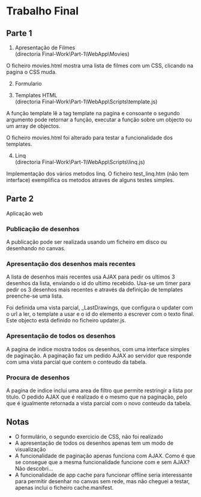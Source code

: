 # Trabalho Final #

## Parte 1 ##

1. Apresentação de Filmes<br>
(directoria Final-Work\Part-1\WebApp\Movies)

O ficheiro movies.html mostra uma lista de filmes com um CSS, clicando na pagina o CSS muda.

2. Formulario

3. Templates HTML<br>
(directoria Final-Work\Part-1\WebApp\Scripts\template.js)

A função template lê a tag template na pagina e consoante o segundo argumento pode retornar a função, executar a função sobre um objecto ou um array de objectos.

O ficheiro movies.html foi alterado para testar a funcionalidade dos templates.

4. Linq<br>
(directoria Final-Work\Part-1\WebApp\Scripts\linq.js)

Implementação dos vários metodos linq. O ficheiro test_linq.htm (não tem interface) exemplifica os metodos atraves de alguns testes simples.

## Parte 2 ##

Aplicação web

### Publicação de desenhos

A publicação pode ser realizada usando um ficheiro em disco ou desenhando no canvas.

### Apresentação dos desenhos mais recentes

A lista de desenhos mais recentes usa AJAX para pedir os ultimos 3 desenhos da lista, enviando o id do ultimo recebido.
Usa-se um timer para pedir os 3 desenhos mais recentes e através da definição de templates preenche-se uma lista.

Foi definida uma vista parcial, _LastDrawings, que configura o updater com o url a ler, o template a usar e o id do elemento a escrever com o texto final. Este objecto está definido no ficheiro updater.js.

### Apresentação de todos os desenhos

A pagina de indice mostra todos os desenhos, com uma interface simples de paginação.
A paginação faz um pedido AJAX ao servidor que responde com uma vista parcial que contem o conteudo da tabela.

### Procura de desenhos

A pagina de indice inclui uma area de filtro que permite restringir a lista por titulo. O pedido AJAX que é realizado é o mesmo que na paginação, pelo que é igualmente retornada a vista parcial com o novo conteudo da tabela.

## Notas

   * O formulário, o segundo exercicio de CSS, não foi realizado
   * A apresentação de todos os desenhos apenas tem um modo de visualização
   * A funcionalidade de paginação apenas funciona com AJAX. Como é que se consegue que a mesma funcionalidade funcione com e sem AJAX? Não descobri...
   * A funcionalidade de app cache para funcionar offline seria interessante para permitir desenhar no canvas sem rede, mas não cheguei a testar, apenas inclui o ficheiro cache.manifest.

